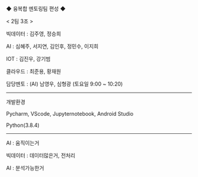 ◆ 융복합 멘토링팀 편성 ◆

< 2팀 3조 >

빅데이터 : 김주영, 정승희

AI : 심혜주, 서지연, 김인후, 정민수, 이지희

IOT : 김진우, 강기범

클라우드 : 최준용, 황재원

담당멘토 : (AI) 남영우, 심형광 (토요일 9:00 ~ 10:20)

---

개발환경

Pycharm, VScode, Jupyternotebook, Android Studio

Python(3.8.4)

---

AI : 움직이는거

빅데이터 : 데이터많은거, 전처리

AI : 분석가능한거
